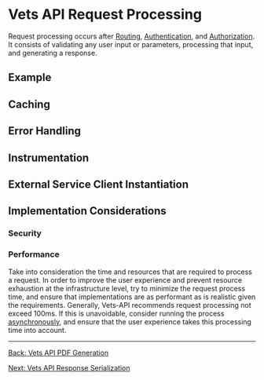 # Vets API Request Processing

Request processing occurs after [Routing](./routing.md), [Authentication](authentication.md), and [Authorization](authorization.md). It consists of validating any user input or parameters, processing that input, and generating a response.

## Example

## Caching

## Error Handling

## Instrumentation

## External Service Client Instantiation

## Implementation Considerations

### Security

### Performance

Take into consideration the time and resources that are required to process a request. In order to improve the user experience and prevent resource exhaustion at the infrastructure level, try to minimize the request process time, and ensure that implementations are as performant as is realistic given the requirements. Generally, Vets-API recommends request processing not exceed 100ms. If this is unavoidable, consider running the process [asynchronously](asynchronous-processing.md), and ensure that the user experience takes this processing time into account.

<hr>

[Back: Vets API PDF Generation](pdf-generation.md)

[Next: Vets API Response Serialization](response-serialization.md)

